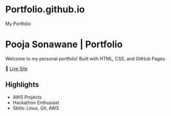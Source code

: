 # Portfolio.github.io
My Portfolio

# Pooja Sonawane | Portfolio

Welcome to my personal portfolio! Built with HTML, CSS, and GitHub Pages.

🔗 [Live Site](https://poojaongit.github.io/Portfolio.github.io/)

## Highlights
- AWS Projects
- Hackathon Enthusiast
- Skills: Linux, Git, AWS

